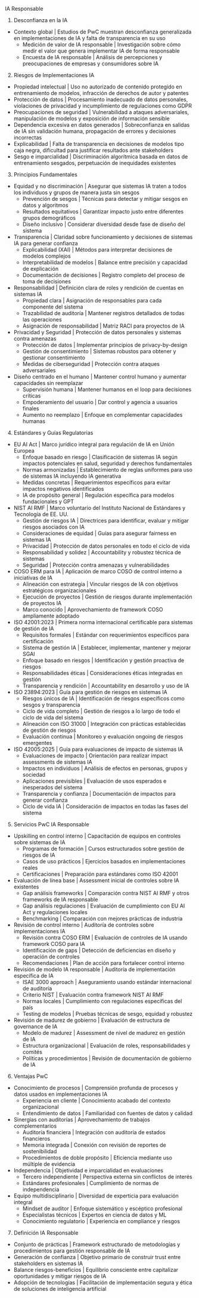 IA Responsable
1. Desconfianza en la IA
* Contexto global | Estudios de PwC muestran desconfianza generalizada en implementaciones de IA y falta de transparencia en su uso
   * Medición de valor de IA responsable | Investigación sobre cómo medir el valor que genera implementar IA de forma responsable
   * Encuesta de IA responsable | Análisis de percepciones y preocupaciones de empresas y consumidores sobre IA
2. Riesgos de Implementaciones IA
* Propiedad intelectual | Uso no autorizado de contenido protegido en entrenamiento de modelos, infracción de derechos de autor y patentes
* Protección de datos | Procesamiento inadecuado de datos personales, violaciones de privacidad y incumplimiento de regulaciones como GDPR
* Preocupaciones de seguridad | Vulnerabilidad a ataques adversariales, manipulación de modelos y exposición de información sensible
* Dependencia excesiva en datos generados | Sobreconfianza en salidas de IA sin validación humana, propagación de errores y decisiones incorrectas
* Explicabilidad | Falta de transparencia en decisiones de modelos tipo caja negra, dificultad para justificar resultados ante stakeholders
* Sesgo e imparcialidad | Discriminación algorítmica basada en datos de entrenamiento sesgados, perpetuación de inequidades existentes
3. Principios Fundamentales
* Equidad y no discriminación | Asegurar que sistemas IA traten a todos los individuos y grupos de manera justa sin sesgos
   * Prevención de sesgos | Técnicas para detectar y mitigar sesgos en datos y algoritmos
   * Resultados equitativos | Garantizar impacto justo entre diferentes grupos demográficos
   * Diseño inclusivo | Considerar diversidad desde fase de diseño del sistema
* Transparencia | Claridad sobre funcionamiento y decisiones de sistemas IA para generar confianza
   * Explicabilidad (XAI) | Métodos para interpretar decisiones de modelos complejos
   * Interpretabilidad de modelos | Balance entre precisión y capacidad de explicación
   * Documentación de decisiones | Registro completo del proceso de toma de decisiones
* Responsabilidad | Definición clara de roles y rendición de cuentas en sistemas IA
   * Propiedad clara | Asignación de responsables para cada componente del sistema
   * Trazabilidad de auditoría | Mantener registros detallados de todas las operaciones
   * Asignación de responsabilidad | Matriz RACI para proyectos de IA
* Privacidad y Seguridad | Protección de datos personales y sistemas contra amenazas
   * Protección de datos | Implementar principios de privacy-by-design
   * Gestión de consentimiento | Sistemas robustos para obtener y gestionar consentimiento
   * Medidas de ciberseguridad | Protección contra ataques adversariales
* Diseño centrado en el humano | Mantener control humano y aumentar capacidades sin reemplazar
   * Supervisión humana | Mantener humanos en el loop para decisiones críticas
   * Empoderamiento del usuario | Dar control y agencia a usuarios finales
   * Aumento no reemplazo | Enfoque en complementar capacidades humanas
4. Estándares y Guías Regulatorias
* EU AI Act | Marco jurídico integral para regulación de IA en Unión Europea
   * Enfoque basado en riesgo | Clasificación de sistemas IA según impactos potenciales en salud, seguridad y derechos fundamentales
   * Normas armonizadas | Establecimiento de reglas uniformes para uso de sistemas IA incluyendo IA generativa
   * Medidas concretas | Requerimientos específicos para evitar impactos negativos identificados
   * IA de propósito general | Regulación específica para modelos fundacionales y GPT
* NIST AI RMF | Marco voluntario del Instituto Nacional de Estándares y Tecnología de EE. UU.
   * Gestión de riesgos IA | Directrices para identificar, evaluar y mitigar riesgos asociados con IA
   * Consideraciones de equidad | Guías para asegurar fairness en sistemas IA
   * Privacidad | Protección de datos personales en todo el ciclo de vida
   * Responsabilidad y solidez | Accountability y robustez técnica de sistemas
   * Seguridad | Protección contra amenazas y vulnerabilidades
* COSO ERM para IA | Aplicación de marco COSO de control interno a iniciativas de IA
   * Alineación con estrategia | Vincular riesgos de IA con objetivos estratégicos organizacionales
   * Ejecución de proyectos | Gestión de riesgos durante implementación de proyectos IA
   * Marco conocido | Aprovechamiento de framework COSO ampliamente adoptado
* ISO 42001:2023 | Primera norma internacional certificable para sistemas de gestión de IA
   * Requisitos formales | Estándar con requerimientos específicos para certificación
   * Sistema de gestión IA | Establecer, implementar, mantener y mejorar SGAI
   * Enfoque basado en riesgos | Identificación y gestión proactiva de riesgos
   * Responsabilidades éticas | Consideraciones éticas integradas en gestión
   * Transparencia y rendición | Accountability en desarrollo y uso de IA
* ISO 23894:2023 | Guía para gestión de riesgos en sistemas IA
   * Riesgos únicos de IA | Identificación de riesgos específicos como sesgos y transparencia
   * Ciclo de vida completo | Gestión de riesgos a lo largo de todo el ciclo de vida del sistema
   * Alineación con ISO 31000 | Integración con prácticas establecidas de gestión de riesgos
   * Evaluación continua | Monitoreo y evaluación ongoing de riesgos emergentes
* ISO 42005:2025 | Guía para evaluaciones de impacto de sistemas IA
   * Evaluaciones de impacto | Orientación para realizar impact assessments de sistemas IA
   * Impactos en individuos | Análisis de efectos en personas, grupos y sociedad
   * Aplicaciones previsibles | Evaluación de usos esperados e inesperados del sistema
   * Transparencia y confianza | Documentación de impactos para generar confianza
   * Ciclo de vida IA | Consideración de impactos en todas las fases del sistema
5. Servicios PwC IA Responsable
* Upskilling en control interno | Capacitación de equipos en controles sobre sistemas de IA
   * Programas de formación | Cursos estructurados sobre gestión de riesgos de IA
   * Casos de uso prácticos | Ejercicios basados en implementaciones reales
   * Certificaciones | Preparación para estándares como ISO 42001
* Evaluación de línea base | Assessment inicial de controles sobre IA existentes
   * Gap análisis frameworks | Comparación contra NIST AI RMF y otros frameworks de IA responsable
   * Gap análisis regulaciones | Evaluación de cumplimiento con EU AI Act y regulaciones locales
   * Benchmarking | Comparación con mejores prácticas de industria
* Revisión de control interno | Auditoría de controles sobre implementaciones IA
   * Revisión contra COSO ERM | Evaluación de controles de IA usando framework COSO para IA
   * Identificación de gaps | Detección de deficiencias en diseño y operación de controles
   * Recomendaciones | Plan de acción para fortalecer control interno
* Revisión de modelo IA responsable | Auditoría de implementación específica de IA
   * ISAE 3000 approach | Aseguramiento usando estándar internacional de auditoría
   * Criterio NIST | Evaluación contra framework NIST AI RMF
   * Normas locales | Cumplimiento con regulaciones específicas del país
   * Testing de modelos | Pruebas técnicas de sesgo, equidad y robustez
* Revisión de madurez de gobierno | Evaluación de estructura de governance de IA
   * Modelo de madurez | Assessment de nivel de madurez en gestión de IA
   * Estructura organizacional | Evaluación de roles, responsabilidades y comités
   * Políticas y procedimientos | Revisión de documentación de gobierno de IA
6. Ventajas PwC
* Conocimiento de procesos | Comprensión profunda de procesos y datos usados en implementaciones IA
   * Experiencia en cliente | Conocimiento acabado del contexto organizacional
   * Entendimiento de datos | Familiaridad con fuentes de datos y calidad
* Sinergias con auditorías | Aprovechamiento de trabajos complementarios
   * Auditoría financiera | Integración con auditoría de estados financieros
   * Memoria integrada | Conexión con revisión de reportes de sostenibilidad
   * Procedimientos de doble propósito | Eficiencia mediante uso múltiple de evidencia
* Independencia | Objetividad e imparcialidad en evaluaciones
   * Tercero independiente | Perspectiva externa sin conflictos de interés
   * Estándares profesionales | Cumplimiento de normas de independencia
* Equipo multidisciplinario | Diversidad de experticia para evaluación integral
   * Mindset de auditor | Enfoque sistemático y escéptico profesional
   * Especialistas técnicos | Expertos en ciencia de datos y ML
   * Conocimiento regulatorio | Experiencia en compliance y riesgos
7. Definición IA Responsable
* Conjunto de prácticas | Framework estructurado de metodologías y procedimientos para gestión responsable de IA
* Generación de confianza | Objetivo primario de construir trust entre stakeholders en sistemas IA
* Balance riesgos-beneficios | Equilibrio consciente entre capitalizar oportunidades y mitigar riesgos de IA
* Adopción de tecnologías | Facilitación de implementación segura y ética de soluciones de inteligencia artificial
